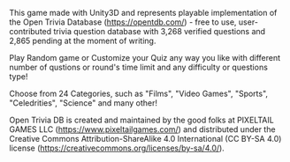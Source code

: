   This game made with Unity3D and represents playable implementation of the  Open Trivia Database (https://opentdb.com/) - free to use, user-contributed trivia question database with 3,268 verified questions and 2,865 pending at the moment of writing.

  Play Random game or Customize your Quiz any way you like with different number of qustions or round's time limit and any difficulty or questions type!

  Choose from 24 Categories, such as "Films", "Video Games", "Sports", "Celedrities", "Science" and many other!

  Open Trivia DB is created and maintained by the good folks at PIXELTAIL GAMES LLC (https://www.pixeltailgames.com/) and distributed under the Creative Commons Attribution-ShareAlike 4.0 International (CC BY-SA 4.0) license (https://creativecommons.org/licenses/by-sa/4.0/).
